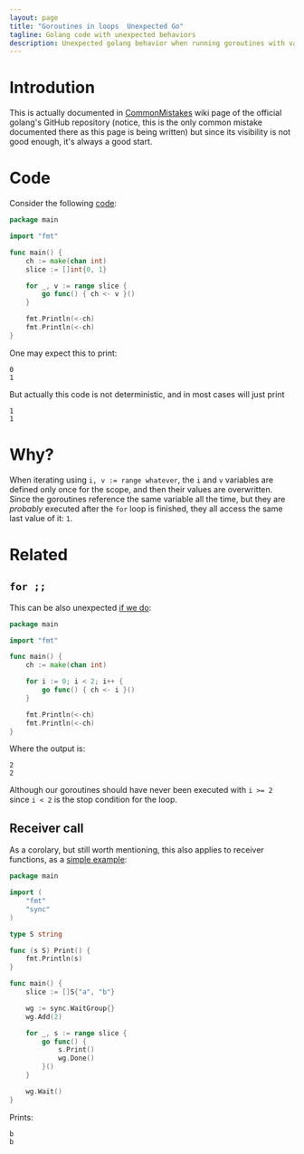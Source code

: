 ```yaml
---
layout: page
title: "Goroutines in loops  Unexpected Go"
tagline: Golang code with unexpected behaviors
description: Unexpected golang behavior when running goroutines with values from a loop
---
```


# Introdution

This is actually documented in [CommonMistakes](https://github.com/golang/go/wiki/CommonMistakes) 
wiki page of the official golang's GitHub repository (notice, this is the only common mistake documented
there as this page is being written) but since its visibility is not good enough, it's always a
good start. 

# Code

Consider the following [code](https://play.golang.org/p/5dyYBH6f05X):

```go
package main

import "fmt"

func main() {
	ch := make(chan int)
	slice := []int{0, 1}

	for _, v := range slice {
		go func() { ch <- v }()
	}

	fmt.Println(<-ch)
	fmt.Println(<-ch)
}

```

One may expect this to print:

```
0
1
```

But actually this code is not deterministic, and in most cases will just print
```
1
1
````

# Why?

When iterating using `i, v := range whatever`, the `i` and `v` variables 
are defined only once for the scope, and then their values are overwritten.
Since the goroutines reference the same variable all the time, but they are 
_probably_ executed after the `for` loop is finished, they all access the same 
last value of it: `1`.

# Related

## `for ;;`
This can be also unexpected [if we do](https://play.golang.org/p/3EcWDaPKC8h):

```go
package main

import "fmt"

func main() {
	ch := make(chan int)

	for i := 0; i < 2; i++ {
		go func() { ch <- i }()
	}

	fmt.Println(<-ch)
	fmt.Println(<-ch)
}
```

Where the output is:
```
2
2
```

Although our goroutines should have never been executed with `i >= 2` since `i < 2` is the stop condition for the loop.

## Receiver call

As a corolary, but still worth mentioning, this also applies to receiver functions, as a [simple example](https://play.golang.org/p/3JxDLDF75sO):

```go
package main

import (
	"fmt"
	"sync"
)

type S string

func (s S) Print() {
	fmt.Println(s)
}

func main() {
	slice := []S{"a", "b"}

	wg := sync.WaitGroup{}
	wg.Add(2)

	for _, s := range slice {
		go func() {
			s.Print()
			wg.Done()
		}()
	}

	wg.Wait()
}
```

Prints:

```
b
b
```

